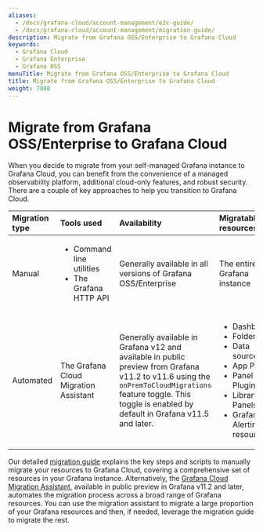 ```yaml
---
aliases:
  - /docs/grafana-cloud/account-management/e2c-guide/
  - /docs/grafana-cloud/account-management/migration-guide/
description: Migrate from Grafana OSS/Enterprise to Grafana Cloud
keywords:
  - Grafana Cloud
  - Grafana Enterprise
  - Grafana OSS
menuTitle: Migrate from Grafana OSS/Enterprise to Grafana Cloud
title: Migrate from Grafana OSS/Enterprise to Grafana Cloud
weight: 7000
---
```


# Migrate from Grafana OSS/Enterprise to Grafana Cloud

When you decide to migrate from your self-managed Grafana instance to Grafana Cloud, you can benefit from the convenience of a managed observability platform, additional cloud-only features, and robust security. There are a couple of key approaches to help you transition to Grafana Cloud.

| Migration type | Tools used                                                            | Availability                                                                                                                                                                                                     | Migratable resources                                                                                                                                                  |
| :------------- | :-------------------------------------------------------------------- | :--------------------------------------------------------------------------------------------------------------------------------------------------------------------------------------------------------------- | :-------------------------------------------------------------------------------------------------------------------------------------------------------------------- |
| Manual         | <ul><li>Command line utilities</li><li>The Grafana HTTP API</li></ul> | Generally available in all versions of Grafana OSS/Enterprise                                                                                                                                                    | The entire Grafana instance                                                                                                                                           |
| Automated      | The Grafana Cloud Migration Assistant                                 | Generally available in Grafana v12 and available in public preview from Grafana v11.2 to v11.6 using the `onPremToCloudMigrations` feature toggle. This toggle is enabled by default in Grafana v11.5 and later. | <ul><li>Dashboards</li><li>Folders</li><li>Data sources</li><li>App Plugins</li><li>Panel Plugins</li><li>Library Panels</li><li>Grafana Alerting resources</li></ul> |

Our detailed [migration guide](https://grafana.com/docs/grafana-cloud/account-management/migration-guide/manually-migrate-to-grafana-cloud/) explains the key steps and scripts to manually migrate your resources to Grafana Cloud, covering a comprehensive set of resources in your Grafana instance. Alternatively, the [Grafana Cloud Migration Assistant](https://grafana.com/docs/grafana-cloud/account-management/migration-guide/cloud-migration-assistant/), available in public preview in Grafana v11.2 and later, automates the migration process across a broad range of Grafana resources. You can use the migration assistant to migrate a large proportion of your Grafana resources and then, if needed, leverage the migration guide to migrate the rest.
